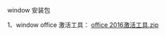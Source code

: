 window 安装包


1、window office 激活工具： 
[office 2016激活工具.zip](https://github.com/Yuani/ops/blob/master/softwares/office%202016%E6%BF%80%E6%B4%BB%E5%B7%A5%E5%85%B7.zip)
